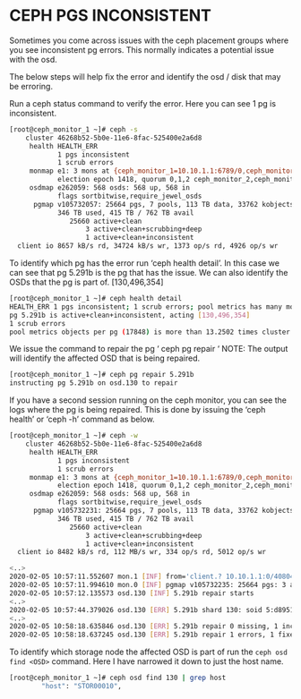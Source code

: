# CEPH PGS INCONSISTENT

Sometimes you come across issues with the ceph placement groups where you see inconsistent pg errors. This normally indicates a potential issue with the osd.

The below steps will help fix the error and identify the osd / disk that may be erroring.

Run a ceph status command to verify the error. Here you can see 1 pg is inconsistent.

```bash
[root@ceph_monitor_1 ~]# ceph -s
    cluster 46268b52-5b0e-11e6-8fac-525400e2a6d8
     health HEALTH_ERR
            1 pgs inconsistent
            1 scrub errors
     monmap e1: 3 mons at {ceph_monitor_1=10.10.1.1:6789/0,ceph_monitor_2=10.10.1.2:6789/0,ceph_monitor_3=10.10.1.3:6789/0}
            election epoch 1418, quorum 0,1,2 ceph_monitor_2,ceph_monitor_1,ceph_monitor_3
     osdmap e262059: 568 osds: 568 up, 568 in
            flags sortbitwise,require_jewel_osds
      pgmap v105732057: 25664 pgs, 7 pools, 113 TB data, 33762 kobjects
            346 TB used, 415 TB / 762 TB avail
               25660 active+clean
                   3 active+clean+scrubbing+deep
                   1 active+clean+inconsistent
  client io 8657 kB/s rd, 34724 kB/s wr, 1373 op/s rd, 4926 op/s wr
```

To identify which pg has the error run ‘ceph health detail’.
In this case we can see that pg 5.291b is the pg that has the issue. We can also identify the OSDs that the pg is part of. [130,496,354]

```bash
[root@ceph_monitor_1 ~]# ceph health detail
HEALTH_ERR 1 pgs inconsistent; 1 scrub errors; pool metrics has many more objects per pg than average (too few pgs?)
pg 5.291b is active+clean+inconsistent, acting [130,496,354]
1 scrub errors
pool metrics objects per pg (17848) is more than 13.2502 times cluster average (1347)
```

We issue the command to repair the pg ‘ ceph pg repair <pg name>‘
NOTE: The output will identify the affected OSD that is being repaired.

```bash
[root@ceph_monitor_1 ~]# ceph pg repair 5.291b
instructing pg 5.291b on osd.130 to repair
```

If you have a second session running on the ceph monitor, you can see the logs where the pg is being repaired.
This is done by issuing the ‘ceph health’ or ‘ceph -h’ command as below.

```bash
[root@ceph_monitor_1 ~]# ceph -w
    cluster 46268b52-5b0e-11e6-8fac-525400e2a6d8
     health HEALTH_ERR
            1 pgs inconsistent
            1 scrub errors
     monmap e1: 3 mons at {ceph_monitor_1=10.10.1.1:6789/0,ceph_monitor_2=10.10.1.2:6789/0,ceph_monitor_3=10.10.1.3:6789/0}
            election epoch 1418, quorum 0,1,2 ceph_monitor_2,ceph_monitor_1,ceph_monitor_3
     osdmap e262059: 568 osds: 568 up, 568 in
            flags sortbitwise,require_jewel_osds
      pgmap v105732231: 25664 pgs, 7 pools, 113 TB data, 33762 kobjects
            346 TB used, 415 TB / 762 TB avail
               25660 active+clean
                   3 active+clean+scrubbing+deep
                   1 active+clean+inconsistent
  client io 8482 kB/s rd, 112 MB/s wr, 334 op/s rd, 5012 op/s wr

<..>
2020-02-05 10:57:11.552607 mon.1 [INF] from='client.? 10.10.1.1:0/4080461660' entity='client.admin' cmd=[{"prefix": "pg repair", "pgid": "5.291b"}]: dispatch
2020-02-05 10:57:11.994610 mon.0 [INF] pgmap v105732235: 25664 pgs: 3 active+clean+scrubbing+deep, 1 active+clean+inconsistent, 25660 active+clean; 113 TB data, 346 TB used, 415 TB / 762 TB avail; 1995 kB/s rd, 42833 kB/s wr, 2095 op/s
2020-02-05 10:57:12.135573 osd.130 [INF] 5.291b repair starts
<..>
2020-02-05 10:57:44.379026 osd.130 [ERR] 5.291b shard 130: soid 5:d895133f:::rbd_data.b2d42a650cc047.0000000000000f58:head candidate had a read error
<..>
2020-02-05 10:58:18.635846 osd.130 [ERR] 5.291b repair 0 missing, 1 inconsistent objects
2020-02-05 10:58:18.637245 osd.130 [ERR] 5.291b repair 1 errors, 1 fixed
```

To identify which storage node the affected OSD is part of run the  ```ceph osd find <OSD>``` command. 
Here I have narrowed it down to just the host name.

```bash
[root@ceph_monitor_1 ~]# ceph osd find 130 | grep host
        "host": "STOR00010",
```



